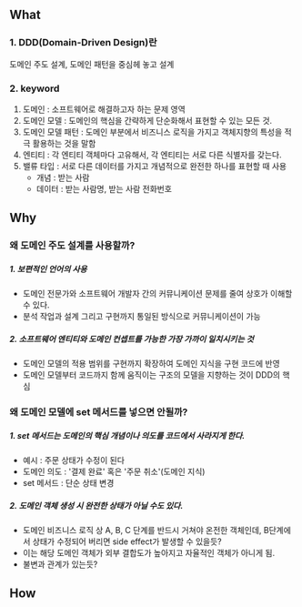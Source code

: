 What
---
### 1. DDD(Domain-Driven Design)란
도메인 주도 설계, 도메인 패턴을 중심헤 놓고 설계

### 2. keyword
1. 도메인 : 소프트웨어로 해결하고자 하는 문제 영역
2. 도메인 모델 : 도메인의 핵심을 간략하게 단순화해서 표현할 수 있는 모든 것.
3. 도메인 모델 패턴 : 도메인 부분에서 비즈니스 로직을 가지고 객체지향의 특성을 적극 활용하는 것을 말함
4. 엔티티 : 각 엔티티 객체마다 고유해서, 각 엔티티는 서로 다른 식별자를 갖는다.
5. 밸류 타입 : 서로 다른 데이터를 가지고 개념적으로 완전한 하나를 표현할 때 사용 
   - 개념 : 받는 사람
   - 데이터 : 받는 사람명, 받는 사람 전화번호 

Why
---
### 왜 도메인 주도 설계를 사용할까?
##### 1. 보편적인 언어의 사용
- 도메인 전문가와 소프트웨어 개발자 간의 커뮤니케이션 문제를 줄여 상호가 이해할 수 있다.
- 분석 작업과 설계 그리고 구현까지 통일된 방식으로 커뮤니케이션이 가능
##### 2. 소프트웨어 엔티티와 도메인 컨셉트를 가능한 가장 가까이 일치시키는 것
- 도메인 모델의 적용 범위를 구현까지 확장하여 도메인 지식을 구현 코드에 반영
- 도메인 모델부터 코드까지 함께 움직이는 구조의 모델을 지향하는 것이 DDD의 핵심
### 왜 도메인 모델에 set 메서드를 넣으면 안될까?
##### 1. set 메서드는 도메인의 핵심 개념이나 의도를 코드에서 사라지게 한다.
- 예시 : 주문 상태가 수정이 된다
- 도메인 의도 : '결제 완료' 혹은 '주문 취소'(도메인 지식)
- set 메서드 : 단순 상태 변경 
##### 2. 도메인 객체 생성 시 완전한 상태가 아닐 수도 있다.

- 도메인 비즈니스 로직 상 A, B, C 단계를 반드시 거쳐야 온전한 객체인데, B단계에서 상태가 수정되어 버리면 side effect가 발생할 수 있을듯?
- 이는 해당 도메인 객체가 외부 결합도가 높아지고 자율적인 객체가 아니게 됨.
- 불변과 관계가 있는듯?

How
---

